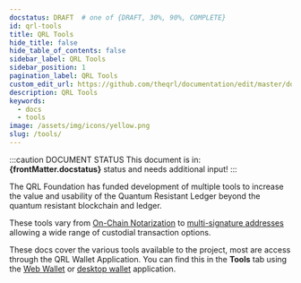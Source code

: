```yaml
---
docstatus: DRAFT  # one of {DRAFT, 30%, 90%, COMPLETE}
id: qrl-tools
title: QRL Tools
hide_title: false
hide_table_of_contents: false
sidebar_label: QRL Tools
sidebar_position: 1
pagination_label: QRL Tools
custom_edit_url: https://github.com/theqrl/documentation/edit/master/docs/basics/what-is-qrl.md
description: QRL Tools
keywords:
  - docs
  - tools
image: /assets/img/icons/yellow.png
slug: /tools/
---
```



:::caution DOCUMENT STATUS 
<span>This document is in: <b>{frontMatter.docstatus}</b> status and needs additional input!</span>
:::


The QRL Foundation has funded development of multiple tools to increase the value and usability of the Quantum Resistant Ledger beyond the quantum resistant blockchain and ledger. 

These tools vary from [On-Chain Notarization](/tools/notarise/) to [multi-signature addresses](/tools/multisig) allowing a wide range of custodial transaction options.

These docs cover the various tools available to the project, most are access through the QRL Wallet Application. You can find this in the **Tools** tab using the [Web Wallet](wallet/web) or [desktop wallet](wallet/desktop) application.


